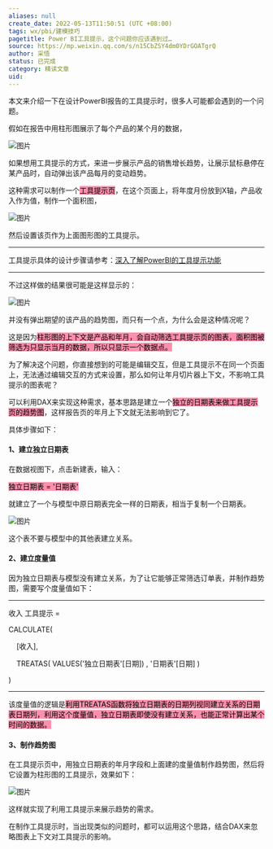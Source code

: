 ```yaml
---
aliases: null
create_date: 2022-05-13T11:50:51 (UTC +08:00)
tags: wx/pbi/建模技巧
pagetitle: Power BI工具提示，这个问题你应该遇到过…
source: https://mp.weixin.qq.com/s/n15CbZSY4dm0YDrGOATgrQ
author: 采悟
status: 已完成
category: 精读文章
uid: 
---
```


本文来介绍一下在设计PowerBI报告的工具提示时，很多人可能都会遇到的一个问题。  

假如在报告中用柱形图展示了每个产品的某个月的数据，

![图片](https://mmbiz.qpic.cn/mmbiz_png/aHEbZtANQJPhdQBuaAxd442awqwibiaBIQPFN3Y1QF3uEqic14dutqXKdUPb2vGlz4OkQJlhouLCMoj7EpibToxINw/640?wx_fmt=png&wxfrom=5&wx_lazy=1&wx_co=1)

如果想用工具提示的方式，来进一步展示产品的销售增长趋势，让展示鼠标悬停在某产品时，自动弹出该产品每月的变动趋势。

这种需求可以制作一个<mark style="background: #FF5582A6;">工具提示页</mark>，在这个页面上，将年度月份放到X轴，产品收入作为值，制作一个面积图，

![图片](https://mmbiz.qpic.cn/mmbiz_png/aHEbZtANQJPhdQBuaAxd442awqwibiaBIQpt9PjwsmMs9O9AvJBa77jiaeexMkXLBO4su2JSHicAkqJ4Dhu71CEd0A/640?wx_fmt=png&wxfrom=5&wx_lazy=1&wx_co=1)

然后设置该页作为上面图形图的工具提示。

___

工具提示具体的设计步骤请参考：[深入了解PowerBI的工具提示功能](http://mp.weixin.qq.com/s?__biz=MzA4MzQwMjY4MA==&mid=2484067562&idx=1&sn=c3472d97c251abf52f38e2f7e31b23a6&chksm=8e0c763db97bff2bf8d514625a3fd037d274ea3014624766b7aa2822bc63a6e2c96006223ba7&scene=21#wechat_redirect)

___

不过这样做的结果很可能是这样显示的：

![图片](https://mmbiz.qpic.cn/mmbiz_png/aHEbZtANQJPhdQBuaAxd442awqwibiaBIQppUwQH7YmVKjR2VYbicYKetKYycb0Gjrv0Pn3HBBRujGxrS4pTvW7Xg/640?wx_fmt=png&wxfrom=5&wx_lazy=1&wx_co=1)

并没有弹出期望的该产品的趋势图，而只有一个点，为什么会是这种情况呢？  

这是因为<mark style="background: #FF5582A6;">柱形图的上下文是产品和年月，会自动筛选工具提示页的图表，面积图被筛选为只显示当月的数据，所以只显示一个数据点。</mark>

为了解决这个问题，你直接想到的可能是编辑交互，但是工具提示不在同一个页面上，无法通过编辑交互的方式来设置，那么如何让年月切片器上下文，不影响工具提示的图表呢？

可以利用DAX来实现这种需求，基本思路是建立一个<mark style="background: #FF5582A6;">独立的日期表来做工具提示页的趋势图</mark>，这样报告页的年月上下文就无法影响到它了。

具体步骤如下：

#### **1、建立独立日期表**

在数据视图下，点击新建表，输入：

<mark style="background: #FF5582A6;">独立日期表 = '日期表'</mark>

就建立了一个与模型中原日期表完全一样的日期表，相当于复制一个日期表。  

![图片](https://mmbiz.qpic.cn/mmbiz_png/aHEbZtANQJPhdQBuaAxd442awqwibiaBIQLdKkoNoWHdteIZxgaNhbGbcmFvnx8ibXSt8HyvK5yZL6AbWAeicptmRg/640?wx_fmt=png&wxfrom=5&wx_lazy=1&wx_co=1)

这个表不要与模型中的其他表建立关系。

#### **2、建立度量值**

因为独立日期表与模型没有建立关系，为了让它能够正常筛选订单表，并制作趋势图，需要写个度量值如下：

___

收入 工具提示 =

CALCULATE(

    \[收入\],

    TREATAS( VALUES('独立日期表'\[日期\]) , '日期表'\[日期\] )

)

___

该度量值的逻辑是<mark style="background: #FF5582A6;">利用TREATAS函数将独立日期表的日期列视同建立关系的日期表日期列，利用这个度量值，独立日期表即使没有建立关系，也能正常计算出某个时间的数据。</mark>

#### **3、制作趋势图**

在工具提示页中，用独立日期表的年月字段和上面建的度量值制作趋势图，然后将它设置为柱形图的工具提示，效果如下：

![图片](https://mmbiz.qpic.cn/mmbiz_gif/aHEbZtANQJPhdQBuaAxd442awqwibiaBIQkMBIlN28vTdqVtDz9HCWCSgUwR5cib3mBA9I7JFN0xSdvXoV8FejgUQ/640?wx_fmt=gif&wxfrom=5&wx_lazy=1)

这样就实现了利用工具提示来展示趋势的需求。

在制作工具提示时，当出现类似的问题时，都可以运用这个思路，结合DAX来忽略图表上下文对工具提示的影响。
